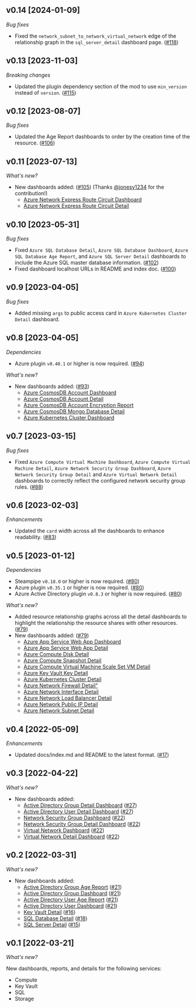 ## v0.14 [2024-01-09]

_Bug fixes_

- Fixed the `network_subnet_to_network_virtual_network` edge of the relationship graph in the `sql_server_detail` dashboard page. ([#118](https://github.com/turbot/steampipe-mod-azure-insights/pull/118))

## v0.13 [2023-11-03]

_Breaking changes_

- Updated the plugin dependency section of the mod to use `min_version` instead of `version`. ([#115](https://github.com/turbot/steampipe-mod-azure-insights/pull/115))

## v0.12 [2023-08-07]

_Bug fixes_

- Updated the Age Report dashboards to order by the creation time of the resource. ([#106](https://github.com/turbot/steampipe-mod-azure-insights/pull/106))

## v0.11 [2023-07-13]

_What's new?_

- New dashboards added: ([#105](https://github.com/turbot/steampipe-mod-azure-insights/pull/105)) (Thanks [@jonesy1234](https://github.com/jonesy1234) for the contribution!)
  - [Azure Network Express Route Circuit Dashboard](https://hub.steampipe.io/mods/turbot/azure_insights/dashboards/dashboard.network_express_route_circuit_dashboard)
  - [Azure Network Express Route Circuit Detail](https://hub.steampipe.io/mods/turbot/azure_insights/dashboards/dashboard.network_express_route_circuit_detail)

## v0.10 [2023-05-31]

_Bug fixes_

- Fixed `Azure SQL Database Detail`, `Azure SQL Database Dashboard`, `Azure SQL Database Age Report`, and `Azure SQL Server Detail` dashboards to include the Azure SQL master database information. ([#102](https://github.com/turbot/steampipe-mod-azure-insights/pull/102))
- Fixed dashboard localhost URLs in README and index doc. ([#100](https://github.com/turbot/steampipe-mod-azure-insights/pull/100))

## v0.9 [2023-04-05]

_Bug fixes_

- Added missing `args` to public access card in `Azure Kubernetes Cluster Detail` dashboard.

## v0.8 [2023-04-05]

_Dependencies_

- Azure plugin `v0.40.1` or higher is now required. ([#94](https://github.com/turbot/steampipe-mod-azure-insights/pull/94))

_What's new?_

- New dashboards added: ([#93](https://github.com/turbot/steampipe-mod-azure-insights/pull/93))
  - [Azure CosmosDB Account Dashboard](https://hub.steampipe.io/mods/turbot/azure_insights/dashboards/dashboard.cosmosdb_account_dashboard)
  - [Azure CosmosDB Account Detail](https://hub.steampipe.io/mods/turbot/azure_insights/dashboards/dashboard.cosmosdb_account_detail)
  - [Azure CosmosDB Account Encryption Report](https://hub.steampipe.io/mods/turbot/azure_insights/dashboards/dashboard.cosmosdb_account_encryption_report)
  - [Azure CosmosDB Mongo Database Detail](https://hub.steampipe.io/mods/turbot/azure_insights/dashboards/dashboard.cosmosdb_mongo_database_detail)
  - [Azure Kubernetes Cluster Dashboard](https://hub.steampipe.io/mods/turbot/azure_insights/dashboards/dashboard.kubernetes_cluster_dashboard)

## v0.7 [2023-03-15]

_Bug fixes_

- Fixed `Azure Compute Virtual Machine Dashboard`, `Azure Compute Virtual Machine Detail`, `Azure Network Security Group Dashboard`, `Azure Network Security Group Detail` and `Azure Virtual Network Detail` dashboards to correctly reflect the configured network security group rules. ([#88](https://github.com/turbot/steampipe-mod-azure-insights/pull/88))

## v0.6 [2023-02-03]

_Enhancements_

- Updated the `card` width across all the dashboards to enhance readability. ([#83](https://github.com/turbot/steampipe-mod-azure-insights/pull/83))

## v0.5 [2023-01-12]

_Dependencies_

- Steampipe `v0.18.0` or higher is now required. ([#80](https://github.com/turbot/steampipe-mod-azure-insights/pull/80))
- Azure plugin `v0.35.1` or higher is now required. ([#80](https://github.com/turbot/steampipe-mod-azure-insights/pull/80))
- Azure Active Directory plugin `v0.8.3` or higher is now required. ([#80](https://github.com/turbot/steampipe-mod-azure-insights/pull/80))

_What's new?_

- Added resource relationship graphs across all the detail dashboards to highlight the relationship the resource shares with other resources. ([#79](https://github.com/turbot/steampipe-mod-azure-insights/pull/79))
- New dashboards added: ([#79](https://github.com/turbot/steampipe-mod-azure-insights/pull/79))
  - [Azure App Service Web App Dashboard](https://hub.steampipe.io/mods/turbot/azure_insights/dashboards/dashboard.app_service_web_app_dashboard)
  - [Azure App Service Web App Detail](https://hub.steampipe.io/mods/turbot/azure_insights/dashboards/dashboard.app_service_web_app_detail)
  - [Azure Compute Disk Detail](https://hub.steampipe.io/mods/turbot/azure_insights/dashboards/dashboard.compute_disk_detail)
  - [Azure Compute Snapshot Detail](https://hub.steampipe.io/mods/turbot/azure_insights/dashboards/dashboard.compute_snapshot_detail)
  - [Azure Compute Virtual Machine Scale Set VM Detail](https://hub.steampipe.io/mods/turbot/azure_insights/dashboards/dashboard.compute_virtual_machine_scale_set_vm_detail)
  - [Azure Key Vault Key Detail](https://hub.steampipe.io/mods/turbot/azure_insights/dashboards/dashboard.key_vault_key_detail)
  - [Azure Kubernetes Cluster Detail](https://hub.steampipe.io/mods/turbot/azure_insights/dashboards/dashboard.kubernetes_cluster_detail)
  - [Azure Network Firewall Detail"](https://hub.steampipe.io/mods/turbot/azure_insights/dashboards/dashboard.network_firewall_detail)
  - [Azure Network Interface Detail](https://hub.steampipe.io/mods/turbot/azure_insights/dashboards/dashboard.network_interface_detail)
  - [Azure Network Load Balancer Detail](https://hub.steampipe.io/mods/turbot/azure_insights/dashboards/dashboard.network_load_balancer_detail)
  - [Azure Network Public IP Detail](https://hub.steampipe.io/mods/turbot/azure_insights/dashboards/dashboard.network_public_ip_detail)
  - [Azure Network Subnet Detail](https://hub.steampipe.io/mods/turbot/azure_insights/dashboards/dashboard.network_subnet_detail)

## v0.4 [2022-05-09]

_Enhancements_

- Updated docs/index.md and README to the latest format. ([#17](https://github.com/turbot/steampipe-mod-azure-tags/pull/17))

## v0.3 [2022-04-22]

_What's new?_

- New dashboards added:
  - [Active Directory Group Detail Dashboard](https://hub.steampipe.io/mods/turbot/azure_insights/dashboards/dashboard.azuread_group_detail) ([#27](https://github.com/turbot/steampipe-mod-azure-insights/pull/27))
  - [Active Directory User Detail Dashboard](https://hub.steampipe.io/mods/turbot/azure_insights/dashboards/dashboard.azuread_user_detail) ([#27](https://github.com/turbot/steampipe-mod-azure-insights/pull/27))
  - [Network Security Group Dashboard](https://hub.steampipe.io/mods/turbot/azure_insights/dashboards/dashboard.azure_network_security_group_dashboard) ([#22](https://github.com/turbot/steampipe-mod-azure-insights/pull/22))
  - [Network Security Group Detail Dashboard](https://hub.steampipe.io/mods/turbot/azure_insights/dashboards/dashboard.azure_network_security_group_detail) ([#22](https://github.com/turbot/steampipe-mod-azure-insights/pull/22))
  - [Virtual Network Dashboard](https://hub.steampipe.io/mods/turbot/azure_insights/dashboards/dashboard.azure_virtual_network_dashboard) ([#22](https://github.com/turbot/steampipe-mod-azure-insights/pull/22))
  - [Virtual Network Detail Dashboard](https://hub.steampipe.io/mods/turbot/azure_insights/dashboards/dashboard.azure_virtual_network_detail) ([#22](https://github.com/turbot/steampipe-mod-azure-insights/pull/22))

## v0.2 [2022-03-31]

_What's new?_

- New dashboards added:
  - [Active Directory Group Age Report](https://hub.steampipe.io/mods/turbot/azure_insights/dashboards/dashboard.azuread_group_age_report) ([#21](https://github.com/turbot/steampipe-mod-azure-insights/pull/21))
  - [Active Directory Group Dashboard](https://hub.steampipe.io/mods/turbot/azure_insights/dashboards/dashboard.azuread_group_dashboard) ([#21](https://github.com/turbot/steampipe-mod-azure-insights/pull/21))
  - [Active Directory User Age Report](https://hub.steampipe.io/mods/turbot/azure_insights/dashboards/dashboard.azuread_user_age_report) ([#21](https://github.com/turbot/steampipe-mod-azure-insights/pull/21))
  - [Active Directory User Dashboard](https://hub.steampipe.io/mods/turbot/azure_insights/dashboards/dashboard.azuread_user_dashboard) ([#21](https://github.com/turbot/steampipe-mod-azure-insights/pull/21))
  - [Key Vault Detail](https://hub.steampipe.io/mods/turbot/azure_insights/dashboards/dashboard.azure_key_vault_detail) ([#16](https://github.com/turbot/steampipe-mod-azure-insights/pull/16))
  - [SQL Database Detail](https://hub.steampipe.io/mods/turbot/azure_insights/dashboards/dashboard.azure_sql_database_detail) ([#18](https://github.com/turbot/steampipe-mod-azure-insights/pull/18))
  - [SQL Server Detail](https://hub.steampipe.io/mods/turbot/azure_insights/dashboards/dashboard.azure_sql_server_detail) ([#15](https://github.com/turbot/steampipe-mod-azure-insights/pull/15))

## v0.1 [2022-03-21]

_What's new?_

New dashboards, reports, and details for the following services:
- Compute
- Key Vault
- SQL
- Storage
